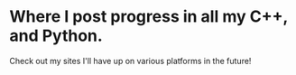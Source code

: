 # Where I post progress in all my C++, and Python.

Check out my sites I'll have up on various platforms in the future!
